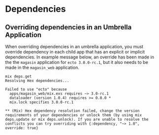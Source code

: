 # Dependencies

## Overriding dependencies in an Umbrella Application

When overriding dependencies in an umbrella application, you must override dependency in
each child app that has an explicit or implicit dependencies. In example message below, an override
has been made in the the `magasin` application for `ecto 3.0.0-rc.1`, but it also needs to be
made in the `magasin_web` application.

```
mix deps.get
Resolving Hex dependencies...

Failed to use "ecto" because
  apps/magasin_web/mix.exs requires ~> 3.0-rc.1
  dataloader (version 1.0.4) requires >= 0.0.0 *
  mix.lock specifies 3.0.0-rc.1

** (Mix) Hex dependency resolution failed, change the version requirements of your dependencies or unlock them (by using mix deps.update or mix deps.unlock). If you are unable to resolve the conflicts you can try overriding with {:dependency, "~> 1.0", override: true}
```
